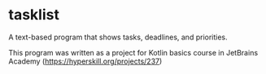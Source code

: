 # tasklist
A text-based program that shows tasks, deadlines, and priorities.

This program was written as a project for Kotlin basics course in JetBrains Academy (https://hyperskill.org/projects/237)
